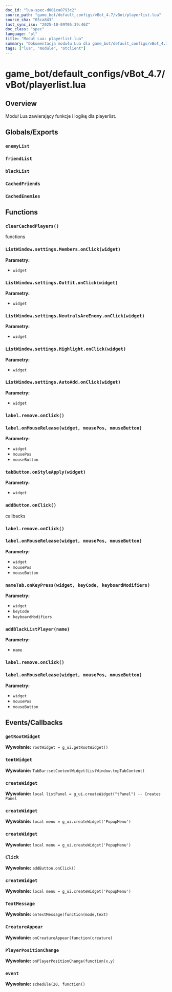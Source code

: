```yaml
---
doc_id: "lua-spec-d001ca0793c2"
source_path: "game_bot/default_configs/vBot_4.7/vBot/playerlist.lua"
source_sha: "05ca843"
last_sync_iso: "2025-10-09T05:39:46Z"
doc_class: "spec"
language: "pl"
title: "Moduł Lua: playerlist.lua"
summary: "Dokumentacja modułu Lua dla game_bot/default_configs/vBot_4.7/vBot/playerlist.lua"
tags: ["lua", "module", "otclient"]
---
```


# game_bot/default_configs/vBot_4.7/vBot/playerlist.lua

## Overview

Moduł Lua zawierający funkcje i logikę dla playerlist.

## Globals/Exports

### `enemyList`

### `friendList`

### `blackList`

### `CachedFriends`

### `CachedEnemies`

## Functions

### `clearCachedPlayers()`

functions

### `ListWindow.settings.Members.onClick(widget)`

**Parametry:**

- `widget`

### `ListWindow.settings.Outfit.onClick(widget)`

**Parametry:**

- `widget`

### `ListWindow.settings.NeutralsAreEnemy.onClick(widget)`

**Parametry:**

- `widget`

### `ListWindow.settings.Highlight.onClick(widget)`

**Parametry:**

- `widget`

### `ListWindow.settings.AutoAdd.onClick(widget)`

**Parametry:**

- `widget`

### `label.remove.onClick()`

### `label.onMouseRelease(widget, mousePos, mouseButton)`

**Parametry:**

- `widget`
- `mousePos`
- `mouseButton`

### `tabButton.onStyleApply(widget)`

**Parametry:**

- `widget`

### `addButton.onClick()`

callbacks

### `label.remove.onClick()`

### `label.onMouseRelease(widget, mousePos, mouseButton)`

**Parametry:**

- `widget`
- `mousePos`
- `mouseButton`

### `nameTab.onKeyPress(widget, keyCode, keyboardModifiers)`

**Parametry:**

- `widget`
- `keyCode`
- `keyboardModifiers`

### `addBlackListPlayer(name)`

**Parametry:**

- `name`

### `label.remove.onClick()`

### `label.onMouseRelease(widget, mousePos, mouseButton)`

**Parametry:**

- `widget`
- `mousePos`
- `mouseButton`

## Events/Callbacks

### `getRootWidget`

**Wywołanie:** `rootWidget = g_ui.getRootWidget()`

### `tentWidget`

**Wywołanie:** `TabBar:setContentWidget(ListWindow.tmpTabContent)`

### `createWidget`

**Wywołanie:** `local listPanel = g_ui.createWidget("tPanel") -- Creates Panel`

### `createWidget`

**Wywołanie:** `local menu = g_ui.createWidget('PopupMenu')`

### `createWidget`

**Wywołanie:** `local menu = g_ui.createWidget('PopupMenu')`

### `Click`

**Wywołanie:** `addButton.onClick()`

### `createWidget`

**Wywołanie:** `local menu = g_ui.createWidget('PopupMenu')`

### `TextMessage`

**Wywołanie:** `onTextMessage(function(mode,text)`

### `CreatureAppear`

**Wywołanie:** `onCreatureAppear(function(creature)`

### `PlayerPositionChange`

**Wywołanie:** `onPlayerPositionChange(function(x,y)`

### `event`

**Wywołanie:** `schedule(20, function()`
